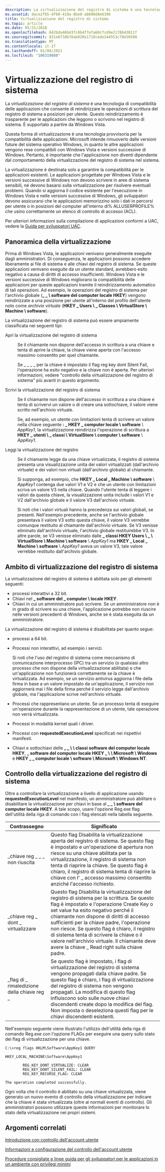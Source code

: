 ```yaml
---
description: La virtualizzazione del registro di sistema è una tecnologia di compatibilità delle applicazioni che consente di reindirizzare le operazioni di scrittura del registro di sistema a posizioni per utente.
ms.assetid: dace2f65-df60-419a-8be8-ab60668e6396
title: Virtualizzazione del registro di sistema
ms.topic: article
ms.date: 05/31/2018
ms.openlocfilehash: 642bda46b43fc0b4f7efa60cfcd9e2178643811f
ms.sourcegitcommit: 831e8f3db78ab820e1710cede244553c70e50500
ms.translationtype: MT
ms.contentlocale: it-IT
ms.lasthandoff: 01/08/2021
ms.locfileid: "106319888"
---
```

# <a name="registry-virtualization"></a>Virtualizzazione del registro di sistema

La *virtualizzazione del registro di sistema* è una tecnologia di compatibilità delle applicazioni che consente di reindirizzare le operazioni di scrittura del registro di sistema a posizioni per utente. Questo reindirizzamento è trasparente per le applicazioni che leggono o scrivono nel registro di sistema. È supportato a partire da Windows Vista.

Questa forma di virtualizzazione è una tecnologia provvisoria per la compatibilità delle applicazioni. Microsoft intende rimuoverlo dalle versioni future del sistema operativo Windows, in quanto le altre applicazioni vengono rese compatibili con Windows Vista e versioni successive di Windows. Pertanto, è importante che l'applicazione non diventi dipendente dal comportamento della virtualizzazione del registro di sistema nel sistema.

La virtualizzazione è destinata solo a garantire la compatibilità per le applicazioni esistenti. Le applicazioni progettate per Windows Vista e le versioni successive di Windows non devono scrivere in aree di sistema sensibili, né devono basarsi sulla virtualizzazione per risolvere eventuali problemi. Quando si aggiorna il codice esistente per l'esecuzione in Windows Vista e nelle versioni successive di Windows, gli sviluppatori devono assicurarsi che le applicazioni memorizzino solo i dati in percorsi per utente o in posizioni del computer all'interno di% ALLUSERPROFILE% che usino correttamente un elenco di controllo di accesso (ACL).

Per ulteriori informazioni sulla compilazione di applicazioni conformi a UAC, vedere la [Guida per sviluppatori UAC](/previous-versions/dotnet/articles/aa480150(v=msdn.10)).

## <a name="virtualization-overview"></a>Panoramica della virtualizzazione

Prima di Windows Vista, le applicazioni venivano generalmente eseguite dagli amministratori. Di conseguenza, le applicazioni possono accedere liberamente ai file di sistema e alle chiavi del registro di sistema. Se queste applicazioni venivano eseguite da un utente standard, avrebbero esito negativo a causa di diritti di accesso insufficienti. Windows Vista e le versioni successive di Windows migliorano la compatibilità delle applicazioni per queste applicazioni tramite il reindirizzamento automatico di tali operazioni. Ad esempio, le operazioni del registro di sistema per l'archivio globale (**\_ \_ \\ software del computer locale HKEY**) vengono reindirizzate a una posizione per utente all'interno del profilo dell'utente noto come *archivio virtuale* (**HKEY \_ Users \\ <User SID> \_ Classes \\ VirtualStore \\ Machine \\ software**).

La virtualizzazione del registro di sistema può essere ampiamente classificata nei seguenti tipi:

<dl> <dt>

<span id="Open_Registry_Virtualization"></span><span id="open_registry_virtualization"></span><span id="OPEN_REGISTRY_VIRTUALIZATION"></span>Apri la virtualizzazione del registro di sistema
</dt> <dd>

Se il chiamante non dispone dell'accesso in scrittura a una chiave e tenta di aprire la chiave, la chiave viene aperta con l'accesso massimo consentito per quel chiamante.

Se \_ \_ \_ \_ per la chiave è impostato il flag reg key dont Silent Fail, l'operazione ha esito negativo e la chiave non è aperta. Per ulteriori informazioni, vedere "controllo della virtualizzazione del registro di sistema" più avanti in questo argomento.

</dd> <dt>

<span id="Write_Registry_Virtualization"></span><span id="write_registry_virtualization"></span><span id="WRITE_REGISTRY_VIRTUALIZATION"></span>Scrivi la virtualizzazione del registro di sistema
</dt> <dd>

Se il chiamante non dispone dell'accesso in scrittura a una chiave e tenta di scrivervi un valore o di creare una sottochiave, il valore viene scritto nell'archivio virtuale.

Se, ad esempio, un utente con limitazioni tenta di scrivere un valore nella chiave seguente **: \_ HKEY \_ computer locale \\ software** \\ *AppKey1*, la virtualizzazione reindirizza l'operazione di scrittura a **HKEY \_ utenti \\ <User SID> \_ classi \\ VirtualStore \\ computer \\ software** \\ *AppKey1*.

</dd> <dt>

<span id="Read_Registry_Virtualization"></span><span id="read_registry_virtualization"></span><span id="READ_REGISTRY_VIRTUALIZATION"></span>Leggi la virtualizzazione del registro
</dt> <dd>

Se il chiamante legge da una chiave virtualizzata, il registro di sistema presenta una visualizzazione unita dei valori virtualizzati (dall'archivio virtuale) e dei valori non virtuali (dall'archivio globale) al chiamante.

Si supponga, ad esempio, che **HKEY \_ Local \_ Machine \\ software** \\ *AppKey1* contenga due valori V1 e V2 e che un utente con limitazioni scriva un valore V3 nella chiave. Quando l'utente tenta di leggere i valori da questa chiave, la visualizzazione unita include i valori V1 e V2 dall'archivio globale e il valore V3 dall'archivio virtuale.

Si noti che i valori virtuali hanno la precedenza sui valori globali, se presenti. Nell'esempio precedente, anche se l'archivio globale presentava il valore V3 sotto questa chiave, il valore V3 verrebbe comunque restituito al chiamante dall'archivio virtuale. Se V3 venisse eliminato dall'archivio virtuale, l'archivio globale restituirebbe V3. In altre parole, se V3 venisse eliminato dalle **\_ classi HKEY Users \\ <User SID> \_ \\ VirtualStore \\ Machine \\ software** \\ *AppKey1* ma **HKEY \_ Local \_ Machine \\ software** \\ *AppKey1* aveva un valore V3, tale valore verrebbe restituito dall'archivio globale.

</dd> </dl>

## <a name="registry-virtualization-scope"></a>Ambito di virtualizzazione del registro di sistema

La virtualizzazione del registro di sistema è abilitata solo per gli elementi seguenti:

-   processi interattivi a 32 bit.
-   Chiavi nel **\_ software del \_ computer \\ locale HKEY**.
-   Chiavi in cui un amministratore può scrivere. Se un amministratore non è in grado di scrivere su una chiave, l'applicazione potrebbe non riuscire nelle versioni precedenti di Windows, anche se è stata eseguita da un amministratore.

La virtualizzazione del registro di sistema è disabilitata per quanto segue:

-   processi a 64 bit.
-   Processi non interattivi, ad esempio i servizi.

    Si noti che l'uso del registro di sistema come meccanismo di comunicazione interprocesso (IPC) tra un servizio (o qualsiasi altro processo che non dispone della virtualizzazione abilitata) e che un'applicazione non funzionerà correttamente se la chiave è virtualizzata. Ad esempio, se un servizio antivirus aggiorna i file della firma in base a un valore impostato da un'applicazione, il servizio non aggiornerà mai i file della firma perché il servizio legge dall'archivio globale, ma l'applicazione scrive nell'archivio virtuale.

-   Processi che rappresentano un utente. Se un processo tenta di eseguire un'operazione durante la rappresentazione di un utente, tale operazione non verrà virtualizzata.
-   Processi in modalità kernel quali i driver.
-   Processi con **requestedExecutionLevel** specificati nei rispettivi manifesti.
-   Chiavi e sottochiavi delle **\_ \_ \\ \\ classi software del computer locale HKEY**, **\_ software del computer locale HKEY \_ \\ \\ Microsoft \\ Windows** e **HKEY \_ \_ computer locale \\ software \\ Microsoft \\ Windows NT**.

## <a name="controlling-registry-virtualization"></a>Controllo della virtualizzazione del registro di sistema

Oltre a controllare la virtualizzazione a livello di applicazione usando **requestedExecutionLevel** nel manifesto, un amministratore può abilitare o disabilitare la virtualizzazione per chiavi in base al **\_ \_ \\ software del computer locale HKEY**. A tale scopo, usare l'opzione Reg.exe flag dell'utilità della riga di comando con i flag elencati nella tabella seguente.



| Contrassegno                         | Significato                                                                                                                                                                                                                                                                                                                                                                                    |
|------------------------------|--------------------------------------------------------------------------------------------------------------------------------------------------------------------------------------------------------------------------------------------------------------------------------------------------------------------------------------------------------------------------------------------|
| \_chiave reg \_ \_ \_ non riuscita | Questo flag Disabilita la virtualizzazione aperta del registro di sistema. Se questo flag è impostato e un'operazione di apertura non riesce su una chiave abilitata per la virtualizzazione, il registro di sistema non tenta di riaprire la chiave. Se questo flag è chiaro, il registro di sistema tenta di riaprire la chiave con l' \_ accesso massimo consentito anziché l'accesso richiesto.                                                                   |
| \_chiave reg \_ dont \_ virtualizzare   | Questo flag Disabilita la virtualizzazione del registro di sistema per la scrittura. Se questo flag è impostato e l'operazione Create Key o set value ha esito negativo perché il chiamante non dispone di diritti di accesso sufficienti per la chiave padre, l'operazione non riesce. Se questo flag è chiaro, il registro di sistema tenta di scrivere la chiave o il valore nell'archivio virtuale. Il chiamante deve avere la chiave \_ Read right sulla chiave padre. |
| \_flag di \_ rimaledizione della chiave reg \_      | Se questo flag è impostato, i flag di virtualizzazione del registro di sistema vengono propagati dalla chiave padre. Se questo flag è chiaro, i flag di virtualizzazione del registro di sistema non vengono propagati. La modifica di questo flag influiscono solo sulle nuove chiavi discendenti create dopo la modifica del flag. Non imposta o deseleziona questi flag per le chiavi discendenti esistenti.                                                                  |



 

Nell'esempio seguente viene illustrato l'utilizzo dell'utilità della riga di comando Reg.exe con l'opzione FLAGs per eseguire una query sullo stato dei flag di virtualizzazione per una chiave.

``` syntax
C:\>reg flags HKLM\Software\AppKey1 QUERY

HKEY_LOCAL_MACHINE\Software\AppKey1

        REG_KEY_DONT_VIRTUALIZE: CLEAR
        REG_KEY_DONT_SILENT_FAIL: CLEAR
        REG_KEY_RECURSE_FLAG: CLEAR

The operation completed successfully.
```

Ogni volta che il controllo è abilitato su una chiave virtualizzata, viene generato un nuovo evento di controllo della virtualizzazione per indicare che la chiave è stata virtualizzata (oltre ai normali eventi di controllo). Gli amministratori possono utilizzare queste informazioni per monitorare lo stato della virtualizzazione nei propri sistemi.

## <a name="related-topics"></a>Argomenti correlati

<dl> <dt>

[Introduzione con controllo dell'account utente](/previous-versions/windows/it-pro/windows-vista/cc507861(v=technet.10))
</dt> <dt>

[Informazioni e configurazione del controllo dell'account utente](/previous-versions/windows/it-pro/windows-vista/cc709628(v=ws.10))
</dt> <dt>

[Procedure consigliate e linee guida per gli sviluppatori per le applicazioni in un ambiente con privilegi minimi](/previous-versions/dotnet/articles/aa480150(v=msdn.10))
</dt> </dl>

 

 
